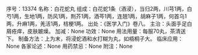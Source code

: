 序号：13374
名称：白花蛇丸
组成：白花蛇1条（酒浸），当归2两，川芎1两，白芍1两，生地1两，防风1两，荆芥1两，酒芩1两，连翘1两，胡麻子1两，何首乌1两，升麻1两，羌活1两，桔梗1两。
出处：《医学入门》卷八。
主治：头面手足白屑疮痒，皮肤皴燥。
加减：None
功效：None
用法用量：每服70丸，茶清送下。
制备方法：上为末，将浸蛇酒和水打糊为丸，如梧桐子大。
临床应用：None
各家论述：None
用药禁忌：None
附注：None
